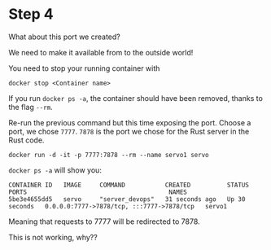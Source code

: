 # Step 4

What about this port we created?

We need to make it available from to the outside world!

You need to stop your running container with

`docker stop <Container name>`

If you run `docker ps -a`, the container should have been removed, thanks to the flag `--rm`.

Re-run the previous command but this time exposing the port. Choose a port, we chose `7777`. `7878` is the port we chose for the Rust server in the Rust code.

`docker run -d -it -p 7777:7878 --rm --name servo1 servo`

`docker ps -a` will show you:

```console
CONTAINER ID   IMAGE     COMMAND           CREATED          STATUS          PORTS                                       NAMES
5be3e4655dd5   servo     "server_devops"   31 seconds ago   Up 30 seconds   0.0.0.0:7777->7878/tcp, :::7777->7878/tcp   servo1
```
Meaning that requests to 7777 will be redirected to 7878.

This is not working, why??

